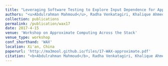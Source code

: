 ```yaml
---
title: "Leveraging Software Testing to Explore Input Dependence for Approximate Computing"
authors: "<u>Abdulrahman Mahmoud</u>, Radha Venkatagiri, Khalique Ahmed, Sarita Adve, Darko Marinov, and Sasa Misailovic"
collection: publications
permalink: /publication/wax17
date: 2017-4-15
venue: 'Workshop on Approximate Computing Across the Stack' 
venue_type: workshop 
conf_shorthand: 'WAX'
location: Xi'an, China
paperurl: 'http://ma3mool.github.io/files/17-WAX-approximate.pdf'
citation: "<b>Abdulrahman Mahmoud</b>, Radha Venkatagiri, Khalique Ahmed, Sarita Adve, Darko Marinov, and Sasa Misailovi. 2017. &quot;Leveraging Software Testing to Explore Input Dependence for Approximate Computing,&quot; <i>2017 Workshop on Approximate Computing Across the Stack (WAX)</i>, Xi'an 2017."
---
```


